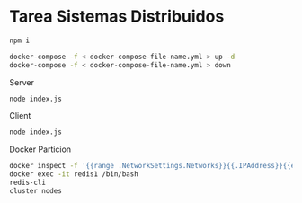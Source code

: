 # Tarea Sistemas Distribuidos 

```bash
npm i
```

```bash
docker-compose -f < docker-compose-file-name.yml > up -d
docker-compose -f < docker-compose-file-name.yml > down
```

Server
```bash
node index.js
```

Client
```bash
node index.js
```

Docker Particion
```bash
docker inspect -f '{{range .NetworkSettings.Networks}}{{.IPAddress}}{{end}}' redis1
docker exec -it redis1 /bin/bash
redis-cli 
cluster nodes
```